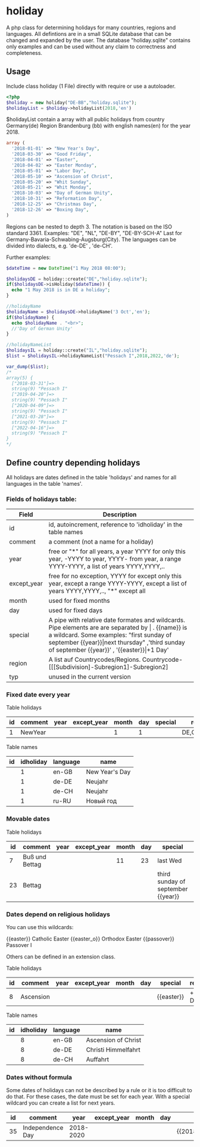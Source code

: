 # holiday

A php class for determining holidays for many countries, regions and languages.
All defintions are in a small SQLite database that can be changed and expanded by the user.
The database "holiday.sqlite" contains only examples and can be used without any claim to correctness and completeness.

## Usage

Include class holiday (1 File) directly with require or use a autoloader.

```php
<?php
$holiday = new holiday("DE-BB","holiday.sqlite"); 
$holidayList = $holiday->holidayList(2018,'en')

```
$holidayList contain a array with all public holidays from 
country Germany(de) Region Brandenburg (bb) with english names(en) for the year 2018.

```php
array (
  '2018-01-01' => "New Year's Day",
  '2018-03-30' => "Good Friday",
  '2018-04-01' => "Easter",
  '2018-04-02' => "Easter Monday",
  '2018-05-01' => "Labor Day",
  '2018-05-10' => "Ascension of Christ",
  '2018-05-20' => "Whit Sunday",
  '2018-05-21' => "Whit Monday",
  '2018-10-03' => "Day of German Unity",
  '2018-10-31' => "Reformation Day",
  '2018-12-25' => "Christmas Day",
  '2018-12-26' => "Boxing Day",
)
```
Regions can be nested to depth 3. The notation is based on the ISO standard 3361.
Examples: "DE", "NL", "DE-BY", "DE-BY-SCH-A"
Last for Germany-Bavaria-Schwabing-Augsburg(City). 
The languages can be divided into dialects, e.g. 'de-DE' , 'de-CH'.

Further examples:

```php
$dateTime = new DateTime("1 May 2018 08:00");

$holidaysDE = holiday::create("DE","holiday.sqlite");
if($holidaysDE->isHoliday($dateTime)) {
  echo "1 May 2018 is in DE a holiday";
}

//holidayName
$holidayName = $holidaysDE->holidayName('3 Oct','en');
if($holidayName) {
  echo $holidayName . "<br>";
  //'Day of German Unity'
}

//holidayNameList
$holidaysIL = holiday::create("IL","holiday.sqlite");
$list = $holidaysIL->holidayNameList("Pessach I",2018,2022,'de');

var_dump($list);
/*
array(5) {
  ["2018-03-31"]=>
  string(9) "Pessach I"
  ["2019-04-20"]=>
  string(9) "Pessach I"
  ["2020-04-09"]=>
  string(9) "Pessach I"
  ["2021-03-28"]=>
  string(9) "Pessach I"
  ["2022-04-16"]=>
  string(9) "Pessach I"
}
*/

```


## Define country depending holidays

All holidays are dates defined in the table 'holidays' and names for all languages in the table 'names'.

### Fields of  holidays table:

| Field | Description |
| ----- | ----------- |
| id | id, autoincrement, reference to 'idholiday' in the table names |
| comment | a comment (not a name for a holiday) |
| year | free or "*" for all years, a year YYYY for only this year, -YYYY to year, YYYY- from year, a range YYYY-YYYY, a list of years YYYY,YYYY,.. |
| except_year | free for no exception, YYYY for except only this year, except a range YYYY-YYYY, except a list of years YYYY,YYYY,.., "*" except all |
| month | used for fixed months |
| day | used for fixed days |
| special | A pipe with relative date formates and wildcards. Pipe elements are are separated by \| . {{name}} is a wildcard. Some examples: "first sunday of september {{year}}\|next thursday" ,'third sunday of september {{year}}' , '{{easter}}\|+1 Day' |
| region | A list auf Countrycodes/Regions. Countrycode-[[[Subdivision]-Subregion1]-Subregion2] |
| typ | unused in the current version |

### Fixed date every year

Table holidays

| id  | comment     | year | except_year | month | day | special | region      | 
| --- | ----------- | ---- | ----------- | ----- | --- | ------- | ----------- | 
| 1   | NewYear     |      |             | 1     | 1   |         | DE,CH,AT,NL |

Table names

| id  | idholiday   | language | name           | 
| --- | ----------- | -------- | -------------- | 
|     | 1           | en-GB    | New Year's Day | 
|     | 1           | de-DE    | Neujahr        | 
|     | 1           | de-CH    | Neujahr        |
|     | 1           | ru-RU    | Новый год      |

### Movable dates

Table holidays

| id  | comment        | year | except_year | month | day | special                            | region | 
| --- | -------------- | ---- | ----------- | ----- | --- | ---------------------------------- | -------| 
| 7   | Buß und Bettag |      |             | 11    | 23  | last Wed                           | DE-SN  |
| 23  | Bettag         |      |             |       |     | third sunday of september {{year}} | CH     |


### Dates depend on religious holidays

You can use this wildcards:

{{easter}}    Catholic Easter
{{easter_o}}  Orthodox Easter
{{passover}}  Passover I

Others can be defined in an extension class.

Table holidays

| id  | comment     | year | except_year | month | day | special             | region      | 
| --- | ----------- | ---- | ----------- | ----- | --- | ------------------- | ----------- | 
| 8   | Ascension   |      |             |       |     | {{easter}}|+39 Days | DE,CH,AT,NL |


Table names

| id  | idholiday   | language | name                | 
| --- | ----------- | -------- | ------------------- | 
|     | 8           | en-GB    | Ascension of Christ | 
|     | 8           | de-DE    | Christi Himmelfahrt | 
|     | 8           | de-CH    | Auffahrt            |

### Dates without formula

Some dates of holidays can not be described by a rule or it is too difficult to do that.
For these cases, the date must be set for each year. With a special wildcard you can create a list for next years.

| id  | comment          | year      | except_year | month | day | special               | region | 
| --- | -----------------| --------- | ----------- | ----- | --- | --------------------- | -------| 
| 35  | Independence Day | 2018-2020 |             |       |     | {{2018:4/19,5/9,4/29}}| IL     |



